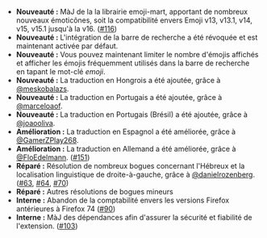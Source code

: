 * **Nouveauté :** MàJ de la la librairie emoji-mart, apportant de nombreux nouveaux émoticônes, soit la compatibilité envers Emoji v13, v13.1, v14, v15, v15.1 jusqu'à la v16. ([#116](https://github.com/rugk/awesome-emoji-picker/issues/116))
* **Nouveauté :** L'intégration de la barre de recherche a été révoquée et est maintenant activée par défaut.
* **Nouveauté :** Vous pouvez maintenant limiter le nombre d'émojis affichés et afficher les émojis fréquemment utilisés dans la barre de recherche en tapant le mot-clé *emoji*.
* **Nouveauté :** La traduction en Hongrois a été ajoutée, grâce à [@meskobalazs](https://github.com/meskobalazs).
* **Nouveauté :** La traduction en Portugais a été ajoutée, grâce à [@marceloaof](https://github.com/marceloaof).
* **Nouveauté :** La traduction en Portugais (Brésil) a été ajoutée, grâce à [@joaooliva](https://github.com/joaooliva).
* **Amélioration :** La traduction en Espagnol a été améliorée, grâce à [@GamerZPlay268](https://github.com/GamerZPlay268).
* **Amélioration :** La traduction en Allemand a été améliorée, grâce à [@FloEdelmann](https://github.com/FloEdelmann). ([#151](https://github.com/rugk/awesome-emoji-picker/pull/151))
* **Réparé :** Résolution de nombreux bogues concernant l'Hébreux et la localisation linguistique de droite-à-gauche, grâce à [@danielrozenberg](https://github.com/danielrozenberg). ([#63](https://github.com/rugk/awesome-emoji-picker/issues/63), [#64](https://github.com/rugk/awesome-emoji-picker/issues/64), [#70](https://github.com/rugk/awesome-emoji-picker/issues/70))
* **Réparé :** Autres résolutions de bogues mineurs
* **Interne :** Abandon de la comptabilité envers les versions Firefox antérieures à Firefox 74 ([#90](https://github.com/rugk/awesome-emoji-picker/issues/90))
* **Interne :** MàJ des dépendances afin d'assurer la sécurité et fiabilité de l'extension. ([#103](https://github.com/rugk/awesome-emoji-picker/issues/103))
